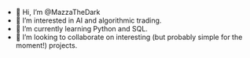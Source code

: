 - 👋 Hi, I’m @MazzaTheDark
- 👀 I’m interested in AI and algorithmic trading.
- 🌱 I’m currently learning Python and SQL.
- 💞️ I’m looking to collaborate on interesting (but probably simple for the moment!) projects.

<!---
MazzaTheDark/MazzaTheDark is a ✨ special ✨ repository because its `README.md` (this file) appears on your GitHub profile.
You can click the Preview link to take a look at your changes.
--->
